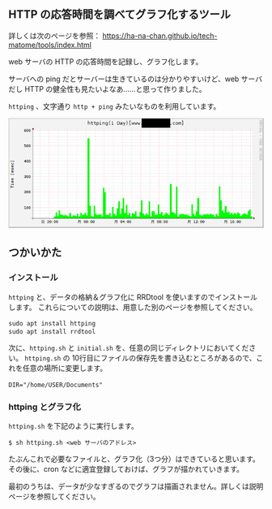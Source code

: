 ## HTTP の応答時間を調べてグラフ化するツール

詳しくは次のページを参照：
https://ha-na-chan.github.io/tech-matome/tools/index.html

web サーバの HTTP の応答時間を記録し、グラフ化します。

サーバへの ping だとサーバーは生きているのは分かりやすいけど、web サーバだし HTTP の健全性も見たいよなあ……と思って作りました。

`httping` 、文字通り `http + ping` みたいなものを利用しています。

![sample](1day_www.XXXXXX.com.png)

## つかいかた

### インストール

`httping` と、データの格納＆グラフ化に RRDtool を使いますのでインストールします。
これらについての説明は、用意した別のページを参照してください。

```
sudo apt install httping
sudo apt install rrdtool
```

次に、`httping.sh` と `initial.sh` を、任意の同じディレクトリにおいてください。
`httping.sh` の 10行目にファイルの保存先を書き込むところがあるので、これを任意の場所に変更します。

```DIR="/home/USER/Documents"```

### httping とグラフ化

`httping.sh` を下記のように実行します。

```$ sh httping.sh <web サーバのアドレス>```

たぶんこれで必要なファイルと、グラフ化（3つ分）はできていると思います。その後に、cron などに適宜登録しておけば、グラフが描かれていきます。

最初のうちは、データが少なすぎるのでグラフは描画されません。詳しくは説明ページを参照してください。


